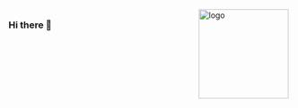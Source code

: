 <img src="https://github-readme-stats.vercel.app/api?username=misads&show_icons=true" alt="logo" height="160" align="right" style="margin: 5px; margin-bottom: 20px;" />

### Hi there 👋

<!--
**3pigsGu/3pigsGu** is a ✨ _special_ ✨ repository because its `README.md` (this file) appears on your GitHub profile.

Here are some ideas to get you started:

- 🔭 I’m currently working on ...
- 🌱 I’m currently learning ...
- 👯 I’m looking to collaborate on ...
- 🤔 I’m looking for help with ...
- 💬 Ask me about ...
- 📫 How to reach me: ...
- 😄 Pronouns: ...
- ⚡ Fun fact: ...
-->

